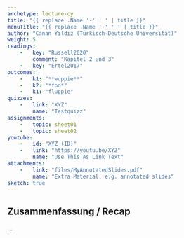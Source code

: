 ```yaml
---
archetype: lecture-cy
title: "{{ replace .Name '-' ' ' | title }}"
menuTitle: "{{ replace .Name '-' ' ' | title }}"
author: "Canan Yıldız (Türkisch-Deutsche Universität)"
weight: 5
readings:
    -   key: "Russell2020"
        comment: "Kapitel 2 und 3"
    -   key: "Ertel2017"
outcomes:
    -   k1: "**wuppie**"
    -   k2: "*foo*"
    -   k1: "fluppie"
quizzes:
    -   link: "XYZ"
        name: "Testquizz"
assignments:
    -   topic: sheet01
    -   topic: sheet02
youtube:
    -   id: "XYZ (ID)"
    -   link: "https://youtu.be/XYZ"
        name: "Use This As Link Text"
attachments:
    -   link: "files/MyAnnotatedSlides.pdf"
        name: "Extra Material, e.g. annotated slides"
sketch: true
---
```



## Zusammenfassung / Recap

...
